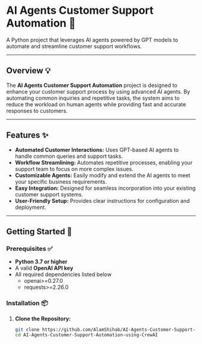 # AI Agents Customer Support Automation 🤖

A Python project that leverages AI agents powered by GPT models to automate and streamline customer support workflows.

---

## Overview 💡

The **AI Agents Customer Support Automation** project is designed to enhance your customer support process by using advanced AI agents. By automating common inquiries and repetitive tasks, the system aims to reduce the workload on human agents while providing fast and accurate responses to customers.

---

## Features ✨

- **Automated Customer Interactions:** Uses GPT-based AI agents to handle common queries and support tasks.
- **Workflow Streamlining:** Automates repetitive processes, enabling your support team to focus on more complex issues.
- **Customizable Agents:** Easily modify and extend the AI agents to meet your specific business requirements.
- **Easy Integration:** Designed for seamless incorporation into your existing customer support systems.
- **User-Friendly Setup:** Provides clear instructions for configuration and deployment.

---

## Getting Started 🚀

### Prerequisites ✅

- **Python 3.7 or higher**
- A valid **OpenAI API key**
- All required dependencies listed below
     - openai>=0.27.0
     - requests>=2.26.0


### Installation 📦

1. **Clone the Repository:**

   ```bash
   git clone https://github.com/AlamShihab/AI-Agents-Customer-Support-Automation-using-CrewAI.git
   cd AI-Agents-Customer-Support-Automation-using-CrewAI
